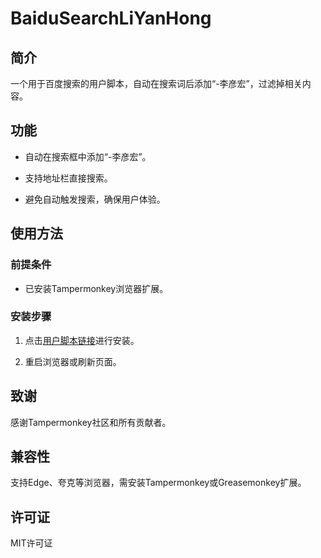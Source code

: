 # BaiduSearchLiYanHong

## 简介

一个用于百度搜索的用户脚本，自动在搜索词后添加“-李彦宏”，过滤掉相关内容。

## 功能

- 自动在搜索框中添加“-李彦宏”。

- 支持地址栏直接搜索。

- 避免自动触发搜索，确保用户体验。

## 使用方法

### 前提条件

- 已安装Tampermonkey浏览器扩展。

### 安装步骤

1. 点击[用户脚本链接](https://greasyfork.org/zh-CN/scripts/523080-%E7%99%BE%E5%BA%A6%E6%90%9C%E7%B4%A2%E8%87%AA%E5%8A%A8%E5%8A%A0%E4%B8%8A-%E6%9D%8E%E5%BD%A6%E5%AE%8F)进行安装。

2. 重启浏览器或刷新页面。


## 致谢

感谢Tampermonkey社区和所有贡献者。

## 兼容性

支持Edge、夸克等浏览器，需安装Tampermonkey或Greasemonkey扩展。

## 许可证

MIT许可证